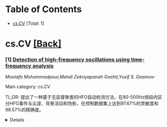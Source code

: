<div id=toc></div>

# Table of Contents

- [cs.CV](#cs.CV) [Total: 1]


<div id='cs.CV'></div>

# cs.CV [[Back]](#toc)

### [1] [Detection of high-frequency oscillations using time-frequency analysis](https://arxiv.org/abs/2510.08637)
*Mostafa Mohammadpour,Mehdi Zekriyapanah Gashti,Yusif S. Gasimov*

Main category: cs.CV

TL;DR: 提出了一种基于无监督聚类的HFO自动检测方法，在80-500Hz频段内区分HFO事件与尖波、背景活动和伪影，在控制数据集上达到97.67%的灵敏度和98.57%的精确度。


<details>
  <summary>Details</summary>
Motivation: 高频振荡（HFOs）是识别癫痫灶的新生物标志物，但视觉识别HFOs耗时、费力且主观，需要开发自动化检测方法用于研究和临床。

Method: 使用S变换从时频域提取事件，采用无监督聚类技术对事件进行分类，区分HFOs与尖波、背景活动和伪影。

Result: 在控制数据集上灵敏度97.67%、精确度98.57%、F分数97.78%；在癫痫患者中，切除与非切除接触点的HFOs比率与手术结果相关性更强（0.73）。

Conclusion: HFOs是癫痫患者癫痫发生性的有前景生物标志物，切除HFOs（特别是快速波纹）可导致无癫痫发作，而残留HFOs则导致癫痫复发。

Abstract: High-frequency oscillations (HFOs) are a new biomarker for identifying the
epileptogenic zone. Mapping HFO-generating regions can improve the precision of
resection sites in patients with refractory epilepsy. However, detecting HFOs
remains challenging, and their clinical features are not yet fully defined.
Visual identification of HFOs is time-consuming, labor-intensive, and
subjective. As a result, developing automated methods to detect HFOs is
critical for research and clinical use. In this study, we developed a novel
method for detecting HFOs in the ripple and fast ripple frequency bands (80-500
Hz). We validated it using both controlled datasets and data from epilepsy
patients. Our method employs an unsupervised clustering technique to categorize
events extracted from the time-frequency domain using the S-transform. The
proposed detector differentiates HFOs events from spikes, background activity,
and artifacts. Compared to existing detectors, our method achieved a
sensitivity of 97.67%, a precision of 98.57%, and an F-score of 97.78% on the
controlled dataset. In epilepsy patients, our results showed a stronger
correlation with surgical outcomes, with a ratio of 0.73 between HFOs rates in
resected versus non-resected contacts. The study confirmed previous findings
that HFOs are promising biomarkers of epileptogenicity in epileptic patients.
Removing HFOs, especially fast ripple, leads to seizure freedom, while
remaining HFOs lead to seizure recurrence.

</details>
